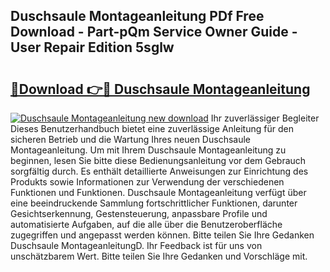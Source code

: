 ## Duschsaule Montageanleitung PDf Free Download - Part-pQm Service Owner Guide - User Repair Edition 5sglw

# <h2><a href="http://df7gz7.blite.top/?on=Duschsaule+Montageanleitung">🔗Download 👉🔴 Duschsaule Montageanleitung</a></h2>

[![Duschsaule Montageanleitung new download](https://i.imgur.com/lujVjoI.png)](http://df7gz7.blite.top/?on=Duschsaule+Montageanleitung)
Ihr zuverlässiger Begleiter Dieses Benutzerhandbuch bietet eine zuverlässige Anleitung für den sicheren Betrieb und die Wartung Ihres neuen Duschsaule Montageanleitung. Um mit Ihrem Duschsaule Montageanleitung zu beginnen, lesen Sie bitte diese Bedienungsanleitung vor dem Gebrauch sorgfältig durch. Es enthält detaillierte Anweisungen zur Einrichtung des Produkts sowie Informationen zur Verwendung der verschiedenen Funktionen und Funktionen. Duschsaule Montageanleitung verfügt über eine beeindruckende Sammlung fortschrittlicher Funktionen, darunter Gesichtserkennung, Gestensteuerung, anpassbare Profile und automatisierte Aufgaben, auf die alle über die Benutzeroberfläche zugegriffen und angepasst werden können. Bitte teilen Sie Ihre Gedanken Duschsaule MontageanleitungD. Ihr Feedback ist für uns von unschätzbarem Wert. Bitte teilen Sie Ihre Gedanken und Vorschläge mit.
